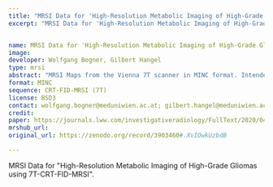 ```yaml
---
title: "MRSI Data for 'High-Resolution Metabolic Imaging of High-Grade Gliomas using 7T-CRT-FID-MRSI'"
excerpt: "MRSI Data for 'High-Resolution Metabolic Imaging of High-Grade Gliomas using 7T-CRT-FID-MRSI'"


name: MRSI Data for 'High-Resolution Metabolic Imaging of High-Grade Gliomas using 7T-CRT-FID-MRSI'
image:
developer: Wolfgang Bogner, Gilbert Hangel
type: mrsi
abstract: "MRSI Maps from the Vienna 7T scanner in MINC format. Intended as supplementary data to the manuscript 'High-Resolution Metabolic Imaging of High-Grade Gliomas using 7T-CRT-FID-MRSI' (Authors: Gilbert Hangel, Cornelius Cadrien, Philipp Lazen, Julia Furtner, Alexandra Lipka, Eva Hečková, Lukas Hingerl, Stanislav Motyka, Stephan Gruber, Bernhard Strasser, Barbara Kiesel, Mario Mischkulnig, Matthias Preusser, Thomas Roetzer, Adelheid Wöhrer, Georg Widhalm, Karl Rössler, Siegfried Trattnig and Wolfgang Bogner). For use with the minc-toolkit: https://bic-mni.github.io/. MRSI method published as Hingerl et al 2020, doi: 10.1097/RLI.0000000000000626. Patient 1: Glioblastoma WHO Grade 4, with IDH1 mutation, male. Patient 2: Glioblastoma WHO Grade 4, with IDH1 mutation, male."
format: MINC
sequence: CRT-FID-MRSI (7T)
license: BSD3
contact: wolfgang.bogner@meduniwien.ac.at; gilbert.hangel@meduniwien.ac.at
credit:
paper: https://journals.lww.com/investigativeradiology/FullText/2020/04000/Clinical_High_Resolution_3D_MR_Spectroscopic.7.aspx
mrshub_url:
original_url: https://zenodo.org/record/3903460#.XvIOwkUzbdB

---
```


MRSI Data for "High-Resolution Metabolic Imaging of High-Grade Gliomas using 7T-CRT-FID-MRSI".
